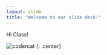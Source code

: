 ```yaml
---
layout: slide
title: "Welcome to our slide deck!"
---
```


Hi Class!

![codercat](https://octodex.github.com/images/codercat.jpg)
{: .center}
